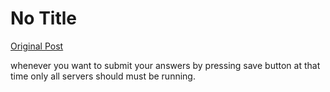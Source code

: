 # No Title

[Original Post](https://discourse.onlinedegree.iitm.ac.in/t/161120/141)

<p>whenever you want to submit your answers by pressing save button at that time only all servers should must be running.</p>